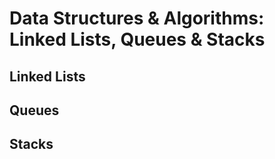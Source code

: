 # Data Structures & Algorithms: Linked Lists, Queues & Stacks

## Linked Lists

## Queues

## Stacks
